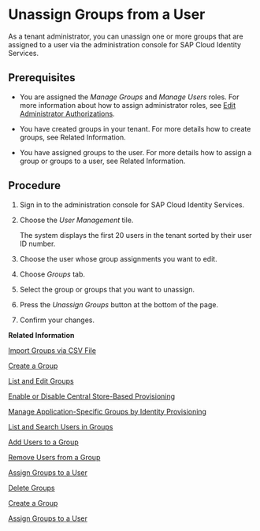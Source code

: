 <!-- loio435373599126443eaecc91c3b1caea86 -->

# Unassign Groups from a User

As a tenant administrator, you can unassign one or more groups that are assigned to a user via the administration console for SAP Cloud Identity Services.



## Prerequisites

-   You are assigned the *Manage Groups* and *Manage Users* roles. For more information about how to assign administrator roles, see [Edit Administrator Authorizations](edit-administrator-authorizations-86ee374.md).

-   You have created groups in your tenant. For more details how to create groups, see Related Information.

-   You have assigned groups to the user. For more details how to assign a group or groups to a user, see Related Information.




## Procedure

1.  Sign in to the administration console for SAP Cloud Identity Services.

2.  Choose the *User Management* tile.

    The system displays the first 20 users in the tenant sorted by their user ID number.

3.  Choose the user whose group assignments you want to edit.

4.  Choose *Groups* tab.

5.  Select the group or groups that you want to unassign.

6.  Press the *Unassign Groups* button at the bottom of the page.

7.  Confirm your changes.


**Related Information**  


[Import Groups via CSV File](import-groups-via-csv-file-daf96bd.md "As a tenant administrator, you can create new groups or update existing ones with the assigned users, via a CSV file upload.")

[Create a Group](create-a-group-b1b638d.md "As a tenant administrator you can create groups in the tenant to organize users based on common characteristics, authorization, or application via the administration console for SAP Cloud Identity Services.")

[List and Edit Groups](list-and-edit-groups-5e8a55c.md "As a tenant administrator, you can list and edit information about the groups in a tenant in the administration console for SAP Cloud Identity Services.")

[Enable or Disable Central Store-Based Provisioning](enable-or-disable-central-store-based-provisioning-657bbaa.md "You can enable or disable the Central Store-Based Provisioning option in the administration console for SAP Cloud Identity Services.")

[Manage Application-Specific Groups by Identity Provisioning](manage-application-specific-groups-by-identity-provisioning-a9ff3e3.md "By running provisioning jobs, you can create application-specific groups in the Identity Directory of your SAP Cloud Identity Services tenant or Identity Authentication (SCIM API version 2) target system and provision them afterward to target systems of your choice.")

[List and Search Users in Groups](list-and-search-users-in-groups-4ac340a.md "As a tenant administrator, you can list and view information about the users in a group in a tenant in the administration console for SAP Cloud Identity Services.")

[Add Users to a Group](add-users-to-a-group-d2e1a01.md "As a tenant administrator, you can add one or more users created for a specific tenant to a group via the administration console for SAP Cloud Identity Services.")

[Remove Users from a Group](remove-users-from-a-group-301fdb7.md "As a tenant administrator, you can remove one, more than one, or all users added to a group via the administration console for SAP Cloud Identity Services.")

[Assign Groups to a User](assign-groups-to-a-user-bfdeb9c.md "As a tenant administrator, you can assign one or more groups created for a specific tenant to a user via the administration console for SAP Cloud Identity Services.")

[Delete Groups](delete-groups-9853912.md "As a tenant administrator, you can delete one or more groups in administration console for SAP Cloud Identity Services.")

[Create a Group](create-a-group-b1b638d.md "As a tenant administrator you can create groups in the tenant to organize users based on common characteristics, authorization, or application via the administration console for SAP Cloud Identity Services.")

[Assign Groups to a User](assign-groups-to-a-user-bfdeb9c.md "As a tenant administrator, you can assign one or more groups created for a specific tenant to a user via the administration console for SAP Cloud Identity Services.")

